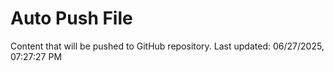 # Auto Push File

Content that will be pushed to GitHub repository.
Last updated: 06/27/2025, 07:27:27 PM